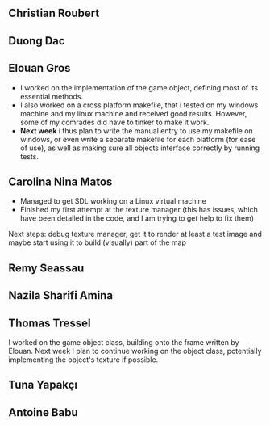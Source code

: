 ## Christian Roubert

## Duong Dac

## Elouan Gros

- I worked on the implementation of the game object, defining most of its essential methods.
- I also worked on a cross platform makefile, that i tested on my windows machine and my linux machine and received good results. However, some of my comrades did have to tinker to make it work.
- **Next week** i thus plan to write the manual entry to use my makefile on windows, or even write a separate makefile for each platform (for ease of use), as well as making sure all objects interface correctly by running tests. 

## Carolina Nina Matos

- Managed to get SDL working on a Linux virtual machine
- Finished my first attempt at the texture manager (this has issues, which have been detailed in the code, and I am trying to get help to fix them)

Next steps: debug texture manager, get it to render at least a test image and maybe start using it to build (visually) part of the map

## Remy Seassau

## Nazila Sharifi Amina

## Thomas Tressel
I worked on the game object class, building onto the frame written by Elouan. Next week I plan to continue working on the object class, potentially implementing the object's texture if possible.

## Tuna Yapakçı

## Antoine Babu

